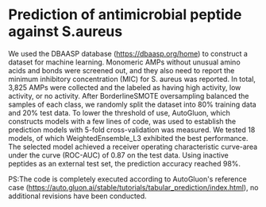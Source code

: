 # Prediction of antimicrobial peptide against S.aureus

We used the DBAASP database (https://dbaasp.org/home) to construct a dataset for machine learning. 
Monomeric AMPs without unusual amino acids and bonds were screened out, and they also need to report the minimum inhibitory concentration (MIC) for S. aureus was reported. 
In total, 3,825 AMPs were collected and the labeled as having high activity, low activity, or no activity. 
After BorderlineSMOTE oversampling balanced the samples of each class, we randomly split the dataset into 80% training data and 20% test data. To lower the threshold of use, AutoGluon, which constructs models with a few lines of code, was used to establish the prediction models with 5-fold cross-validation was measured. We tested 18 models, of which WeightedEnsemble_L3 exhibited the best performance. The selected model achieved a receiver operating characteristic curve-area under the curve (ROC-AUC) of 0.87 on the test data. 
Using inactive peptides as an external test set, the prediction accuracy reached 98%. 

PS:The code is completely executed according to AutoGluon's reference case (https://auto.gluon.ai/stable/tutorials/tabular_prediction/index.html), no additional revisions have been conducted.
